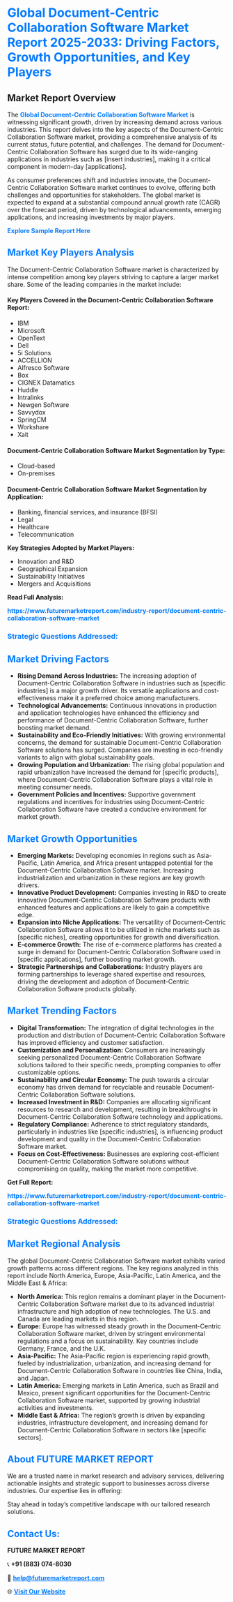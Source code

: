 <h1 style="color: #007BFF;">Global Document-Centric Collaboration Software Market Report 2025-2033: Driving Factors, Growth Opportunities, and Key Players</h1>

<section id="overview">
<h2>Market Report Overview</h2>
<p>The <a href="https://www.futuremarketreport.com/industry-report/document-centric-collaboration-software-market" style="color: #007BFF; text-decoration: none;"><strong>Global Document-Centric Collaboration Software Market</strong></a> is witnessing significant growth, driven by increasing demand across various industries. This report delves into the key aspects of the Document-Centric Collaboration Software market, providing a comprehensive analysis of its current status, future potential, and challenges. The demand for Document-Centric Collaboration Software has surged due to its wide-ranging applications in industries such as [insert industries], making it a critical component in modern-day [applications].</p>
<p>As consumer preferences shift and industries innovate, the Document-Centric Collaboration Software market continues to evolve, offering both challenges and opportunities for stakeholders. The global market is expected to expand at a substantial compound annual growth rate (CAGR) over the forecast period, driven by technological advancements, emerging applications, and increasing investments by major players.</p>
</section>

<section id="overview">
<p><a href="https://www.futuremarketreport.com/request-sample/reportId=54121" style="color: #007BFF; text-decoration: none;"><strong>Explore Sample Report Here</strong></a></p>
</section>

<section id="key-players">
<h2 style="color: #007BFF;">Market Key Players Analysis</h2>
<p>The Document-Centric Collaboration Software market is characterized by intense competition among key players striving to capture a larger market share. Some of the leading companies in the market include:</p>
<h4>Key Players Covered in the Document-Centric Collaboration Software Report:</h4>
<ul><li>IBM</li><li>Microsoft</li><li>OpenText</li><li>Dell</li><li>5i Solutions</li><li>ACCELLION</li><li>Alfresco Software</li><li>Box</li><li>CIGNEX Datamatics</li><li>Huddle</li><li>Intralinks</li><li>Newgen Software</li><li>Savvydox</li><li>SpringCM</li><li>Workshare</li><li>Xait</li></ul>
<h4>Document-Centric Collaboration Software Market Segmentation by Type:</h4>
<ul><li>Cloud-based</li><li>On-premises</li></ul>

<h4>Document-Centric Collaboration Software Market Segmentation by Application:</h4>
<ul><li>Banking, financial services, and insurance (BFSI)</li><li>Legal</li><li>Healthcare</li><li>Telecommunication</li></ul>
<p><strong>Key Strategies Adopted by Market Players:</strong></p>
<ul>
<li>Innovation and R&D</li>
<li>Geographical Expansion</li>
<li>Sustainability Initiatives</li>
<li>Mergers and Acquisitions</li>
</ul>
</section>

<section>
<p><strong>Read Full Analysis: </strong></p><a href="https://www.futuremarketreport.com/industry-report/document-centric-collaboration-software-market" style="color: #007BFF; text-decoration: none;"><strong>https://www.futuremarketreport.com/industry-report/document-centric-collaboration-software-market</strong></a>
<h3 style="color: #007BFF;">Strategic Questions Addressed:</h3>
</section>

<section id="driving-factors">
<h2 style="color: #007BFF;">Market Driving Factors</h2>
<ul>
<li><strong>Rising Demand Across Industries:</strong> The increasing adoption of Document-Centric Collaboration Software in industries such as [specific industries] is a major growth driver. Its versatile applications and cost-effectiveness make it a preferred choice among manufacturers.</li>
<li><strong>Technological Advancements:</strong> Continuous innovations in production and application technologies have enhanced the efficiency and performance of Document-Centric Collaboration Software, further boosting market demand.</li>
<li><strong>Sustainability and Eco-Friendly Initiatives:</strong> With growing environmental concerns, the demand for sustainable Document-Centric Collaboration Software solutions has surged. Companies are investing in eco-friendly variants to align with global sustainability goals.</li>
<li><strong>Growing Population and Urbanization:</strong> The rising global population and rapid urbanization have increased the demand for [specific products], where Document-Centric Collaboration Software plays a vital role in meeting consumer needs.</li>
<li><strong>Government Policies and Incentives:</strong> Supportive government regulations and incentives for industries using Document-Centric Collaboration Software have created a conducive environment for market growth.</li>
</ul>
</section>

<section id="growth-opportunities">
<h2 style="color: #007BFF;">Market Growth Opportunities</h2>
<ul>
<li><strong>Emerging Markets:</strong> Developing economies in regions such as Asia-Pacific, Latin America, and Africa present untapped potential for the Document-Centric Collaboration Software market. Increasing industrialization and urbanization in these regions are key growth drivers.</li>
<li><strong>Innovative Product Development:</strong> Companies investing in R&D to create innovative Document-Centric Collaboration Software products with enhanced features and applications are likely to gain a competitive edge.</li>
<li><strong>Expansion into Niche Applications:</strong> The versatility of Document-Centric Collaboration Software allows it to be utilized in niche markets such as [specific niches], creating opportunities for growth and diversification.</li>
<li><strong>E-commerce Growth:</strong> The rise of e-commerce platforms has created a surge in demand for Document-Centric Collaboration Software used in [specific applications], further boosting market growth.</li>
<li><strong>Strategic Partnerships and Collaborations:</strong> Industry players are forming partnerships to leverage shared expertise and resources, driving the development and adoption of Document-Centric Collaboration Software products globally.</li>
</ul>
</section>

<section id="trending-factors">
<h2 style="color: #007BFF;">Market Trending Factors</h2>
<ul>
<li><strong>Digital Transformation:</strong> The integration of digital technologies in the production and distribution of Document-Centric Collaboration Software has improved efficiency and customer satisfaction.</li>
<li><strong>Customization and Personalization:</strong> Consumers are increasingly seeking personalized Document-Centric Collaboration Software solutions tailored to their specific needs, prompting companies to offer customizable options.</li>
<li><strong>Sustainability and Circular Economy:</strong> The push towards a circular economy has driven demand for recyclable and reusable Document-Centric Collaboration Software solutions.</li>
<li><strong>Increased Investment in R&D:</strong> Companies are allocating significant resources to research and development, resulting in breakthroughs in Document-Centric Collaboration Software technology and applications.</li>
<li><strong>Regulatory Compliance:</strong> Adherence to strict regulatory standards, particularly in industries like [specific industries], is influencing product development and quality in the Document-Centric Collaboration Software market.</li>
<li><strong>Focus on Cost-Effectiveness:</strong> Businesses are exploring cost-efficient Document-Centric Collaboration Software solutions without compromising on quality, making the market more competitive.</li>
</ul>
</section>

<section>
<p><strong>Get Full Report: </strong></p><a href="https://www.futuremarketreport.com/industry-report/document-centric-collaboration-software-market" style="color: #007BFF; text-decoration: none;"><strong>https://www.futuremarketreport.com/industry-report/document-centric-collaboration-software-market</strong></a>
<h3 style="color: #007BFF;">Strategic Questions Addressed:</h3>
</section>


<section id="regional-analysis">
<h2 style="color: #007BFF;">Market Regional Analysis</h2>
<p>The global Document-Centric Collaboration Software market exhibits varied growth patterns across different regions. The key regions analyzed in this report include North America, Europe, Asia-Pacific, Latin America, and the Middle East & Africa:</p>
<ul>
<li><strong>North America:</strong> This region remains a dominant player in the Document-Centric Collaboration Software market due to its advanced industrial infrastructure and high adoption of new technologies. The U.S. and Canada are leading markets in this region.</li>
<li><strong>Europe:</strong> Europe has witnessed steady growth in the Document-Centric Collaboration Software market, driven by stringent environmental regulations and a focus on sustainability. Key countries include Germany, France, and the U.K.</li>
<li><strong>Asia-Pacific:</strong> The Asia-Pacific region is experiencing rapid growth, fueled by industrialization, urbanization, and increasing demand for Document-Centric Collaboration Software in countries like China, India, and Japan.</li>
<li><strong>Latin America:</strong> Emerging markets in Latin America, such as Brazil and Mexico, present significant opportunities for the Document-Centric Collaboration Software market, supported by growing industrial activities and investments.</li>
<li><strong>Middle East & Africa:</strong> The region’s growth is driven by expanding industries, infrastructure development, and increasing demand for Document-Centric Collaboration Software in sectors like [specific sectors].</li>
</ul>
</section>

<footer>
<h2 style="color: #007BFF;">About FUTURE MARKET REPORT</h2>
<p>We are a trusted name in market research and advisory services, delivering actionable insights and strategic support to businesses across diverse industries. Our expertise lies in offering:</p>

<p>Stay ahead in today’s competitive landscape with our tailored research solutions.</p>

<h2 style="color: #007BFF;">Contact Us:</h2>
<p><strong>FUTURE MARKET REPORT</strong></p>
<p>📞 <strong>+91 (883) 074-8030</strong></p>
<p>📧 <strong><a href="mailto:help@futuremarketreport.com" style="color: #007BFF;">help@futuremarketreport.com</a></strong></p>
<p>🌐 <strong><a href="https://www.futuremarketreport.com/" style="color: #007BFF;">Visit Our Website</a></strong></p>
</footer>